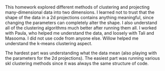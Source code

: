 This homework explored different methods of clustering and projecting many-dimensional data into two dimensions. 
I learned not to trust that the shape of the data in a 2d projections contains anything meaningful,
since changing the parameters can completely alter the shape. I also understand all of the clustering
algorithms much better after running them all.
I worked with Paula, who helped me understand the data, and loosely with Tali and Masooma. I did not
use code from anyone else. Willow helped me understand the k-means clustering aspect.

The hardest part was understanding what the data mean (also playing with the parameters for the 2d projections).
The easiest part was running various skl clustering methods since it was always the same structure of code.
